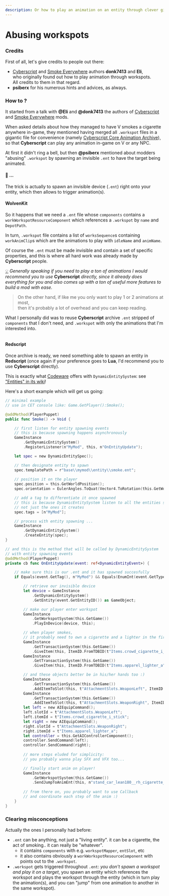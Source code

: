 ```yaml
---
description: Or how to play an animation on an entity through clever gimmicks in Redscript.
---
```


# Abusing workspots

### Credits

First of all, let's give credits to people out there:

* [Cyberscript](https://www.nexusmods.com/cyberpunk2077/mods/6475) and [Smoke Everywhere](https://www.nexusmods.com/cyberpunk2077/mods/7768) authors **donk7413** and **Eli**,\
  who originally found out how to play animation through workspots.\
  All credits to them in that regard.
* **psiberx** for his numerous hints and advices, as always.

### How to ?

It started from a talk with **@Eli** and **@donk7413** the authors of [Cyberscript](https://www.nexusmods.com/cyberpunk2077/mods/6475) and [Smoke Everywhere](https://www.nexusmods.com/cyberpunk2077/mods/7768) mods.

When asked details about how they managed to have V smokes a cigarette anywhere in-game, they mentioned having merged all `.workspot` files in a gigantic file for convenience (namely [Cyberscript Core Animation Archive](https://www.nexusmods.com/cyberpunk2077/mods/7691)), so that **Cyberscript** can play any animation in-game on V or any NPC.

At first it didn't ring a bell, but then **@psiberx** mentioned about modders "abusing" `.workspot` by spawning an invisible `.ent` to have the target being animated.

#### :thinking: ...

The trick is actually to spawn an invisible device (`.ent`) right onto your entity, which then allows to trigger animation(s).

#### WolvenKit

So it happens that we need a `.ent` file whose `components` contains a `workWorkspotResourceComponent` which references a `.workspot` by `name` and `DepotPath`.

In turn, `.workspot` file contains a list of `worksSequence`s containing `workAnimClip`s which are the animations to play with `idleName` and `animName`.

Of course the `.ent` must be made invisible and contain a set of specific properties, and this is where all hard work was already made by **Cyberscript** people.

[💡](https://emojipedia.org/light-bulb/) _Generally speaking if you need to play a ton of animations I would recommend you to use_ **Cyberscript** _directly, since it already does everything for you and also comes up with a ton of useful more features to build a mod with ease._

> On the other hand, if like me you only want to play 1 or 2 animations at most,\
> then it's probably a lot of overhead and you can keep reading.

What I personally did was to reuse **Cyberscript** archive `.ent` stripped of `components` that I don't need, and `.workspot` with only the animations that I'm interested into.

<figure><img src="../../../.gitbook/assets/CET+RED-workspot-analysis.png" alt=""><figcaption></figcaption></figure>

#### Redscript

Once archive is ready, we need something able to spawn an entity in **Redscript** (once again if your preference goes to **Lua**, I'd recommend you to use **Cyberscript** directly).

This is exactly what [Codeware](https://github.com/psiberx/cp2077-codeware) offers with `DynamicEntitySystem`: see ["Entities" in its wiki](https://github.com/psiberx/cp2077-codeware/wiki#entities)!

Here's a short example which will get us going:

```swift
// minimal example
// use in CET console like: Game.GetPlayer():Smoke();

@addMethod(PlayerPuppet)
public func Smoke() -> Void {

    // first listen for entity spawning events
    // this is because spawning happens asynchronously
    GameInstance
        .GetDynamicEntitySystem()
        .RegisterListener(n"MyMod", this, n"OnEntityUpdate");

    let spec = new DynamicEntitySpec();

    // then designate entity to spawn
    spec.templatePath = r"base\\mymod\\entity\\smoke.ent";
    
    // position it on the player
    spec.position = this.GetWorldPosition();
    spec.orientation = EulerAngles.ToQuat(Vector4.ToRotation(this.GetWorldPosition()));

    // add a tag to differentiate it once spawned
    // this is because DynamicEntitySystem listen to all the entities spawned
    // not just the ones it creates
    spec.tags = [n"MyMod"];

    // process with entity spawning ...
    GameInstance
        .GetDynamicEntitySystem()
        .CreateEntity(spec);
}

// and this is the method that will be called by DynamicEntitySystem
// with entity spawning events
@addMethod(PlayerPuppet)
private cb func OnEntityUpdate(event: ref<DynamicEntityEvent>) {

    // make sure this is our .ent and it has spawned succesfully
    if Equals(event.GetTag(), n"MyMod") && Equals(EnumInt(event.GetType()), EnumInt(DynamicEntityEventType.Spawned)) {

        // retrieve our invisible device
        let device = GameInstance
            .GetDynamicEntitySystem()
            .GetEntity(event.GetEntityID()) as GameObject;

        // make our player enter workspot
        GameInstance
            .GetWorkspotSystem(this.GetGame())
            .PlayInDevice(device, this);

        // when player smokes,
        // it probably need to own a cigarette and a lighter in the first place :)
        GameInstance
            .GetTransactionSystem(this.GetGame())
            .GiveItem(this, ItemID.FromTDBID(t"Items.crowd_cigarette_i_stick"), 1);
        GameInstance
            .GetTransactionSystem(this.GetGame())
            .GiveItem(this, ItemID.FromTDBID(t"Items.apparel_lighter_a"), 1);

        // and these objects better be in his/her hands too :)
        GameInstance
            .GetTransactionSystem(this.GetGame())
            .AddItemToSlot(this, t"AttachmentSlots.WeaponLeft", ItemID.FromTDBID(t"Items.crowd_cigarette_i_stick"));
        GameInstance
            .GetTransactionSystem(this.GetGame())
            .AddItemToSlot(this, t"AttachmentSlots.WeaponRight", ItemID.FromTDBID(t"Items.apparel_lighter_a"));
        let left = new AIEquipCommand();
        left.slotId = t"AttachmentSlots.WeaponLeft";
        left.itemId = t"Items.crowd_cigarette_i_stick";
        let right = new AIEquipCommand();
        right.slotId = t"AttachmentSlots.WeaponRight";
        right.itemId = t"Items.apparel_lighter_a";
        let controller = this.GetAIControllerComponent();
        controller.SendCommand(left);
        controller.SendCommand(right);
        
        // more steps eluded for simplicity:
        // you probably wanna play SFX and VFX too... 

        // finally start anim on player!
        GameInstance
            .GetWorkspotSystem(this.GetGame())
            .SendJumpToAnimEnt(this, n"stand_car_lean180__rh_cigarette__01__smoke__01", true);
            
        // from there on, you probably want to use Callback
        // and coordinate each step of the anim :)
    }
}
```

### Clearing misconceptions

Actually the ones I personally had before:

* `.ent` can be anything, not just a "living entity". it can be a cigarette, the act of smoking.. it can really be "whatever".
  * it contains `components` with e.g. `workspotMapper`, `entSlot`, etc
  * it also contains obviously a `workWorkspotResourceComponent` with points out to the `.workspot`.
* `.workspot` gets triggered throughout `.ent`: _you don't spawn a workspot and play it on a target_, you spawn an entity which references the workspot and plays the workspot through the entity (which in turn play the animation(s), and you can "jump" from one animation to another in the same workspot).

